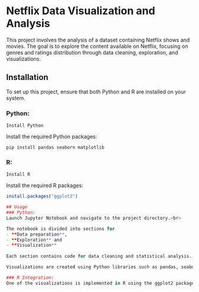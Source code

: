 # Netflix Data Visualization and Analysis

This project involves the analysis of a dataset containing Netflix shows and movies. The goal is to explore the content available on Netflix, focusing on genres and ratings distribution through data cleaning, exploration, and visualizations.

## Installation
To set up this project, ensure that both Python and R are installed on your system.

### Python:

`Install Python`

Install the required Python packages:

`
pip install pandas seaborn matplotlib `

### R:

`Install R`

Install the required R packages:

```r
install.packages("ggplot2")

## Usage
### Python:
Launch Jupyter Notebook and navigate to the project directory.<br>

The notebook is divided into sections for
- **Data preparation**,
- **Exploration** and 
- **Visualization**
  
Each section contains code for data cleaning and statistical analysis.

Visualizations are created using Python libraries such as pandas, seaborn, and matplotlib.

### R Integration:
One of the visualizations is implemented in R using the ggplot2 package.
